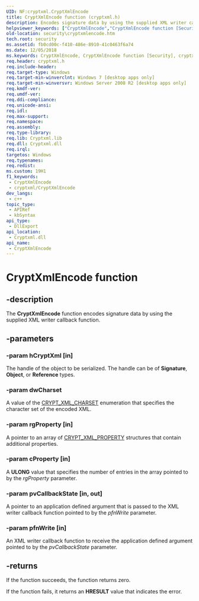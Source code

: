 ```yaml
---
UID: NF:cryptxml.CryptXmlEncode
title: CryptXmlEncode function (cryptxml.h)
description: Encodes signature data by using the supplied XML writer callback function.
helpviewer_keywords: ["CryptXmlEncode","CryptXmlEncode function [Security]","cryptxml/CryptXmlEncode","security.cryptxmlencode"]
old-location: security\cryptxmlencode.htm
tech.root: security
ms.assetid: fb0cd00c-f410-486e-8910-41c0463f6a74
ms.date: 12/05/2018
ms.keywords: CryptXmlEncode, CryptXmlEncode function [Security], cryptxml/CryptXmlEncode, security.cryptxmlencode
req.header: cryptxml.h
req.include-header: 
req.target-type: Windows
req.target-min-winverclnt: Windows 7 [desktop apps only]
req.target-min-winversvr: Windows Server 2008 R2 [desktop apps only]
req.kmdf-ver: 
req.umdf-ver: 
req.ddi-compliance: 
req.unicode-ansi: 
req.idl: 
req.max-support: 
req.namespace: 
req.assembly: 
req.type-library: 
req.lib: Cryptxml.lib
req.dll: Cryptxml.dll
req.irql: 
targetos: Windows
req.typenames: 
req.redist: 
ms.custom: 19H1
f1_keywords:
 - CryptXmlEncode
 - cryptxml/CryptXmlEncode
dev_langs:
 - c++
topic_type:
 - APIRef
 - kbSyntax
api_type:
 - DllExport
api_location:
 - Cryptxml.dll
api_name:
 - CryptXmlEncode
---
```


# CryptXmlEncode function


## -description

The <b>CryptXmlEncode</b> function encodes signature data by using the supplied XML writer callback function.

## -parameters

### -param hCryptXml [in]

The handle of the object to be serialized. The handle can be of <b>Signature</b>, <b>Object</b>, or <b>Reference</b> types.

### -param dwCharset

A value of the <a href="https://docs.microsoft.com/windows/desktop/api/cryptxml/ne-cryptxml-crypt_xml_charset">CRYPT_XML_CHARSET</a> enumeration that specifies the character set of the encoded XML.

### -param rgProperty [in]

A pointer to an array of <a href="https://docs.microsoft.com/windows/desktop/api/cryptxml/ns-cryptxml-crypt_xml_property">CRYPT_XML_PROPERTY</a> structures that contain additional properties.

### -param cProperty [in]

A <b>ULONG</b> value that specifies the number of entries in the array pointed to by the <i>rgProperty</i> parameter.

### -param pvCallbackState [in, out]

A pointer to an application defined argument that is passed to the XML writer callback function pointed to by the <i>pfnWrite</i> parameter.

### -param pfnWrite [in]

An XML writer callback function to receive the application defined argument pointed to by the <i>pvCallbackState</i> parameter.

## -returns

If the function succeeds, the function returns zero.

If the function fails, it returns an <b>HRESULT</b> value that indicates the error.


